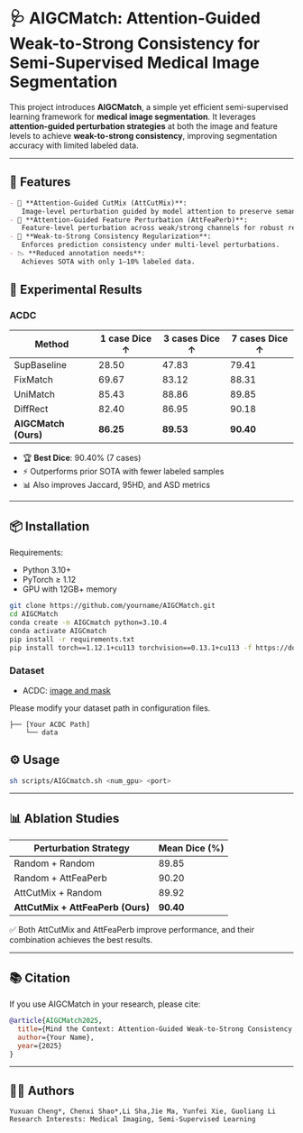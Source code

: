 # 🩺 AIGCMatch: Attention-Guided Weak-to-Strong Consistency for Semi-Supervised Medical Image Segmentation

This project introduces **AIGCMatch**, a simple yet efficient semi-supervised learning framework for **medical image segmentation**.
 It leverages **attention-guided perturbation strategies** at both the image and feature levels to achieve **weak-to-strong consistency**, improving segmentation accuracy with limited labeled data.

------

## 🚀 Features

```markdown
- 🎯 **Attention-Guided CutMix (AttCutMix)**:
   Image-level perturbation guided by model attention to preserve semantic integrity.
- 🧠 **Attention-Guided Feature Perturbation (AttFeaPerb)**:
   Feature-level perturbation across weak/strong channels for robust representations.
- 🔗 **Weak-to-Strong Consistency Regularization**:
   Enforces prediction consistency under multi-level perturbations.
- 📉 **Reduced annotation needs**:
   Achieves SOTA with only 1–10% labeled data.
```

## 🧪 Experimental Results 

### ACDC

| Method               | 1 case Dice ↑ | 3 cases Dice ↑ | 7 cases Dice ↑ |
| -------------------- | ------------- | -------------- | -------------- |
| SupBaseline          | 28.50         | 47.83          | 79.41          |
| FixMatch             | 69.67         | 83.12          | 88.31          |
| UniMatch             | 85.43         | 88.86          | 89.85          |
| DiffRect             | 82.40         | 86.95          | 90.18          |
| **AIGCMatch (Ours)** | **86.25**     | **89.53**      | **90.40**      |

- 🏆 **Best Dice**: 90.40% (7 cases)
- ⚡ Outperforms prior SOTA with fewer labeled samples
- 📊 Also improves Jaccard, 95HD, and ASD metrics

------

## 📦 Installation

Requirements:

- Python 3.10+
- PyTorch ≥ 1.12
- GPU with 12GB+ memory

```bash
git clone https://github.com/yourname/AIGCMatch.git
cd AIGCMatch
conda create -n AIGCmatch python=3.10.4
conda activate AIGCmatch
pip install -r requirements.txt
pip install torch==1.12.1+cu113 torchvision==0.13.1+cu113 -f https://download.pytorch.org/whl/torch_stable.html
```

### Dataset

- ACDC: [image and mask](https://drive.google.com/file/d/1LOust-JfKTDsFnvaidFOcAVhkZrgW1Ac/view?usp=sharing)

Please modify your dataset path in configuration files.

```
├── [Your ACDC Path]
    └── data
```

## ⚙️ Usage

```bash
sh scripts/AIGCmatch.sh <num_gpu> <port>
```

------

## 📊 Ablation Studies

| Perturbation Strategy             | Mean Dice (%) |
| --------------------------------- | ------------- |
| Random + Random                   | 89.85         |
| Random + AttFeaPerb               | 90.20         |
| AttCutMix + Random                | 89.92         |
| **AttCutMix + AttFeaPerb (Ours)** | **90.40**     |

✅ Both AttCutMix and AttFeaPerb improve performance, and their combination achieves the best results.

------

## 📚 Citation

If you use AIGCMatch in your research, please cite:

```bibtex
@article{AIGCMatch2025,
  title={Mind the Context: Attention-Guided Weak-to-Strong Consistency for Enhanced Semi-Supervised Medical Image Segmentation},
  author={Your Name},
  year={2025}
}
```

------

## 👨‍💻 Authors

```
Yuxuan Cheng*, Chenxi Shao*,Li Sha,Jie Ma, Yunfei Xie, Guoliang Li
Research Interests: Medical Imaging, Semi-Supervised Learning
```




